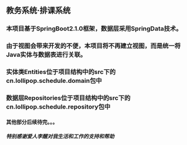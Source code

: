 ## 教务系统·排课系统
### 本项目基于SpringBoot2.1.0框架，数据层采用SpringData技术。
### 由于视图会带来开发的不便，本项目将不再建立视图，而是统一将Java实体与数据表进行关联。
### 实体类Entities位于项目结构中的src下的cn.lollipop.schedule.domain包中
### 数据层Repositories位于项目结构中的src下的cn.lollipop.schedule.repository包中
#### 其他部分后续待完。。。
##### 特别感谢爱人李醒对我生活和工作的支持和帮助